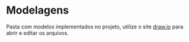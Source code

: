 # Modelagens

Pasta com modelos implementados no projeto, utilize o site [draw.io](https://draw.io) para abrir e editar os arquivos.

